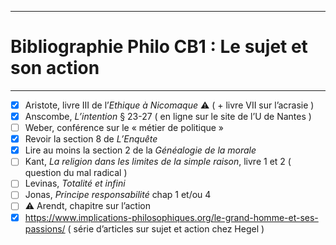 ***
# Bibliographie Philo CB1 : Le sujet et son action
***
- [x] Aristote, livre III de l’*Ethique à Nicomaque* ⚠ ( + livre VII sur l’acrasie )
- [x] Anscombe, *L’intention* § 23-27 ( en ligne sur le site de l’U de Nantes )
- [ ] Weber, conférence sur le « métier de politique » 
- [x] Revoir la section 8 de *L’Enquête* 
- [x] Lire au moins la section 2 de la *Généalogie de la morale* 
- [ ] Kant, *La religion dans les limites de la simple raison*, livre 1 et 2 ( question du mal radical )
- [ ] Levinas, *Totalité et infini* 
- [ ] Jonas, *Principe responsabilité* chap 1 et/ou 4 
- [ ] ⚠ Arendt, chapitre sur l’action 
- [x] https://www.implications-philosophiques.org/le-grand-homme-et-ses-passions/ ( série d’articles sur sujet et action chez Hegel )